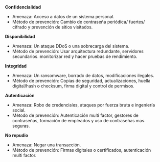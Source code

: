 
**Confidencialidad**
- Amenaza: Acceso a datos de un sistema personal.
- Método de prevención: Cambio de contraseña periódica/ fuertes/ cifrado y prevención de sitios visitados.
	
**Disponibilidad**
- Amenaza: Un ataque DDoS o una sobrecarga del sistema.
- Método de prevención: Usar arquitectura redundante, servidores secundarios. monitorizar red y hacer pruebas de rendimiento.
	
**Integridad**
- Amenaza: Un ransomware, borrado de datos, modificaciones ilegales.
 - Método de prevención: Copias de seguridad, actualizaciones, huella digital/hash o checksum, firma digital y control de permisos.
	
**Autenticación**
- Amenaza: Robo de credenciales, ataques por fuerza bruta e ingeniería social.
- Método de prevención: Autenticación multi factor, gestores de contraseñas, formación de empleados y uso de contraseñas mas seguras.
	
**No repudio**
- Amenaza: Negar una transacción.
- Método de prevención: Firmas digitales o certificados, autenticación multi factor.